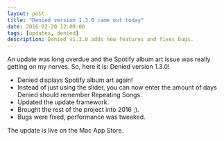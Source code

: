 ```yaml
---
layout: post
title: "Denied version 1.3.0 came out today"
date: 2016-02-20 12:00:00
tags: [updates, denied]
description: Denied v1.3.0 adds new features and fixes bugs.
---
```


An update was long overdue and the Spotify album art issue was really getting on my nerves. So, here it is: Denied version 1.3.0!

* Denied displays Spotify album art again!
* Instead of just using the slider, you can now enter the amount of days Denied should remember Repeating Songs.
* Updated the update framework.
* Brought the rest of the project into 2016 ;).
* Bugs were fixed, performance was tweaked.

The update is live on the Mac App Store.

